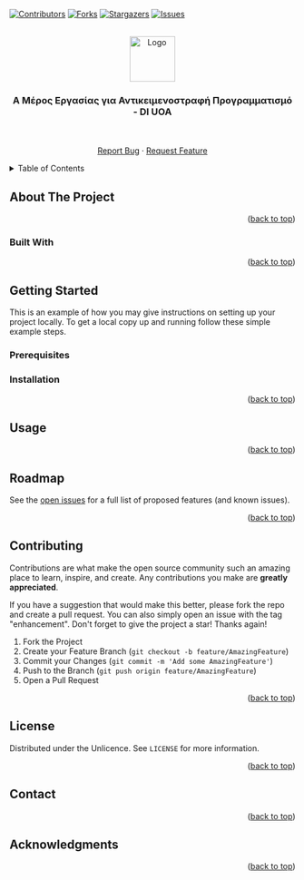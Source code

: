 <a name="readme-top"></a>

[![Contributors][contributors-shield]][contributors-url]
[![Forks][forks-shield]][forks-url]
[![Stargazers][stars-shield]][stars-url]
[![Issues][issues-shield]][issues-url]

<!-- PROJECT LOGO -->
<br />
<div align="center">
  <a href="https://github.com/xcalts/oop1-di-uoa">
    <img src="images/logo.png" alt="Logo" width="80" height="80">
  </a>

  <h3 align="center">Α Μέρος Εργασίας για Αντικειμενοστραφή Προγραμματισμό - DI UOA </h3>

  <p align="center">
    <br />
    <br />
    <a href="https://github.com/xcalts/oop1-di-uoa/issues">Report Bug</a>
    ·
    <a href="https://github.com/xcalts/oop1-di-uoa/issues">Request Feature</a>
  </p>
</div>

<!-- TABLE OF CONTENTS -->
<details>
  <summary>Table of Contents</summary>
  <ol>
    <li>
      <a href="#about-the-project">About The Project</a>
      <ul>
        <li><a href="#built-with">Built With</a></li>
      </ul>
    </li>
    <li>
      <a href="#getting-started">Getting Started</a>
      <ul>
        <li><a href="#prerequisites">Prerequisites</a></li>
        <li><a href="#installation">Installation</a></li>
      </ul>
    </li>
    <li><a href="#usage">Usage</a></li>
    <li><a href="#roadmap">Roadmap</a></li>
    <li><a href="#contributing">Contributing</a></li>
    <li><a href="#license">License</a></li>
    <li><a href="#contact">Contact</a></li>
    <li><a href="#acknowledgments">Acknowledgments</a></li>
  </ol>
</details>

<!-- ABOUT THE PROJECT -->

## About The Project

<p align="right">(<a href="#readme-top">back to top</a>)</p>

### Built With

<p align="right">(<a href="#readme-top">back to top</a>)</p>

<!-- GETTING STARTED -->

## Getting Started

This is an example of how you may give instructions on setting up your project locally.
To get a local copy up and running follow these simple example steps.

### Prerequisites

### Installation

<p align="right">(<a href="#readme-top">back to top</a>)</p>

<!-- USAGE EXAMPLES -->

## Usage

<p align="right">(<a href="#readme-top">back to top</a>)</p>

<!-- ROADMAP -->

## Roadmap

See the [open issues](https://github.com/xcalts/oop1-di-uoa/issues) for a full list of proposed features (and known issues).

<p align="right">(<a href="#readme-top">back to top</a>)</p>

<!-- CONTRIBUTING -->

## Contributing

Contributions are what make the open source community such an amazing place to learn, inspire, and create. Any contributions you make are **greatly appreciated**.

If you have a suggestion that would make this better, please fork the repo and create a pull request. You can also simply open an issue with the tag "enhancement".
Don't forget to give the project a star! Thanks again!

1. Fork the Project
2. Create your Feature Branch (`git checkout -b feature/AmazingFeature`)
3. Commit your Changes (`git commit -m 'Add some AmazingFeature'`)
4. Push to the Branch (`git push origin feature/AmazingFeature`)
5. Open a Pull Request

<p align="right">(<a href="#readme-top">back to top</a>)</p>

<!-- LICENSE -->

## License

Distributed under the Unlicence. See `LICENSE` for more information.

<p align="right">(<a href="#readme-top">back to top</a>)</p>

<!-- CONTACT -->

## Contact

<p align="right">(<a href="#readme-top">back to top</a>)</p>

<!-- ACKNOWLEDGMENTS -->

## Acknowledgments

<p align="right">(<a href="#readme-top">back to top</a>)</p>

<!-- MARKDOWN LINKS & IMAGES -->
<!-- https://www.markdownguide.org/basic-syntax/#reference-style-links -->

[contributors-shield]: https://img.shields.io/github/contributors/xcalts/oop1-di-uoa.svg?style=for-the-badge
[contributors-url]: https://github.com/xcalts/oop1-di-uoa/graphs/contributors
[forks-shield]: https://img.shields.io/github/forks/xcalts/oop1-di-uoa.svg?style=for-the-badge
[forks-url]: https://github.com/xcalts/oop1-di-uoa/network/members
[stars-shield]: https://img.shields.io/github/stars/xcalts/oop1-di-uoa.svg?style=for-the-badge
[stars-url]: https://github.com/xcalts/oop1-di-uoa/stargazers
[issues-shield]: https://img.shields.io/github/issues/xcalts/oop1-di-uoa.svg?style=for-the-badge
[issues-url]: https://github.com/xcalts/oop1-di-uoa/issues
